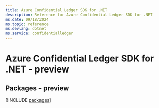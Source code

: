 ```yaml
---
title: Azure Confidential Ledger SDK for .NET
description: Reference for Azure Confidential Ledger SDK for .NET
ms.date: 09/18/2024
ms.topic: reference
ms.devlang: dotnet
ms.service: confidentialledger
---
```

# Azure Confidential Ledger SDK for .NET - preview
## Packages - preview
[!INCLUDE [packages](confidential-ledger-index.md)]